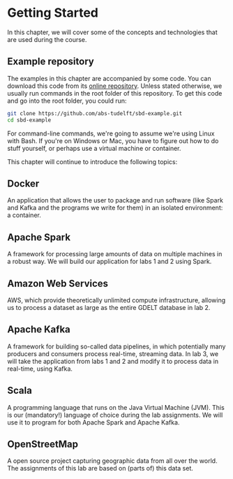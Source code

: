 # Getting Started

In this chapter, we will cover some of the concepts and technologies that are
used during the course.

## Example repository

The examples in this chapter are accompanied by some code. You can download this
code from its [online repository]. Unless stated otherwise, we usually run
commands in the root folder of this repository. To get this code and go into the
root folder, you could run:

```bash
git clone https://github.com/abs-tudelft/sbd-example.git
cd sbd-example
```

For command-line commands, we're going to assume we're using Linux with Bash. If
you're on Windows or Mac, you have to figure out how to do stuff yourself, or
perhaps use a virtual machine or container.
 
This chapter will continue to introduce the following topics:

## Docker

An application that allows the user to package and run software (like Spark and
Kafka and the programs we write for them) in an isolated environment: a
container.

## Apache Spark

A framework for processing large amounts of data on multiple machines in a
robust way. We will build our application for labs 1 and 2 using Spark.

## Amazon Web Services

AWS, which provide theoretically unlimited compute infrastructure, allowing us
to process a dataset as large as the entire GDELT database in lab 2.

## Apache Kafka

A framework for building so-called data pipelines, in which potentially many
producers and consumers process real-time, streaming data. In lab 3, we will
take the application from labs 1 and 2 and modify it to process data in
real-time, using Kafka.

## Scala

A programming language that runs on the Java Virtual Machine (JVM). This is our
(mandatory!) language of choice during the lab assignments. We will use it to
program for both Apache Spark and Apache Kafka.

## OpenStreetMap

A open source project capturing geographic data from all over the world. The
assignments of this lab are based on (parts of) this data set.

[online repository]: https://github.com/abs-tudelft/sbd-example